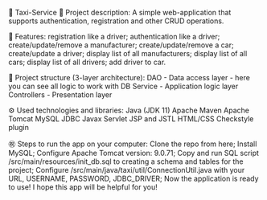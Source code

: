 🚕 Taxi-Service 🚕
Project description:
A simple web-application that supports authentication, registration and other CRUD operations.

🎯 Features:
registration like a driver;
authentication like a driver;
create/update/remove a manufacturer;
create/update/remove a car;
create/update a driver;
display list of all manufacturers;
display list of all cars;
display list of all drivers;
add driver to car.

📂 Project structure (3-layer architecture):
DAO - Data access layer - here you can see all logic to work with DB
Service - Application logic layer
Controllers - Presentation layer

⚙️ Used technologies and libraries:
Java (JDK 11)
Apache Maven
Apache Tomcat
MySQL
JDBC
Javax Servlet
JSP and JSTL
HTML/CSS
Checkstyle plugin

㊗️ Steps to run the app on your computer:
Clone the repo from here;
Install MySQL;
Configure Apache Tomcat version: 9.0.71;
Copy and run SQL script /src/main/resources/init_db.sql to creating a schema and tables for the project;
Configure /src/main/java/taxi/util/ConnectionUtil.java with your URL, USERNAME, PASSWORD, JDBC_DRIVER;
Now the application is ready to use!
I hope this app will be helpful for you!